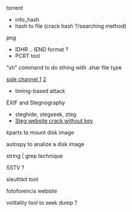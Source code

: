 #
#
#
torrent
- info_hash
- hash to file (crack hash ?/searching method)

png
- IDHR .. IEND format ?
- PCRT tool

"sh" command to do sthing with .shar file type

[side channel 1](https://www.rambus.com/blogs/side-channel-attacks/) [2](https://neilhartsfield.com/side-channel-attacks/)
- timing-based attack 

EXIF and Stegnography
- steghide, stegseek, zteg
- [Steg website crack without key](https://stylesuxx.github.io/steganography/)

kpartx to mount disk image

autospy to analize a disk image

string | grep technique

SSTV ?

sleuthkit tool

fotoforencis website 

volitality tool to seek dump ?


